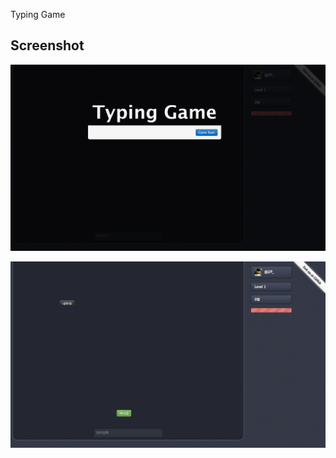 Typing Game

## Screenshot

![Typing Game1](screenshot/typing.png)

![Typing Game2](screenshot/typing2.png)